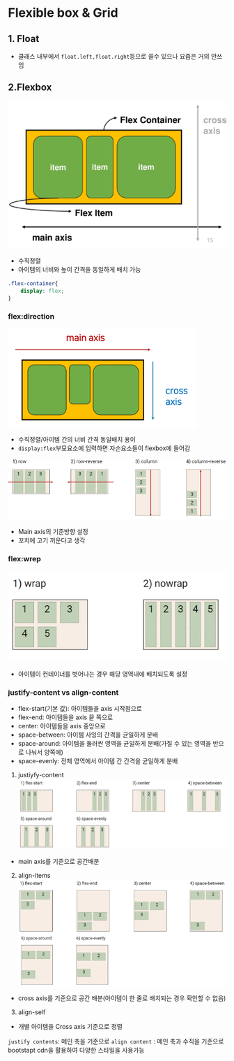 # Flexible box & Grid

## 1. Float

- 클래스 내부에서 `float.left,float.right`등으로 쓸수 있으나 요즘은 거의 안쓰임

## 2.Flexbox

![flexbox](../img/flexbox.png)

- 수직정렬
- 아이템의 너비와 높이 간격을 동일하게 배치 가능

```css
.flex-container{
    display: flex;
}
```

### flex:direction

![flexdirection](../img/flex-drection.png)

- 수직정렬/아이템 간의 너비 간격 동일배치 용이
- `display:flex`부모요소에 입력하면 자손요소들이 flexbox에 들어감

![mainaxis](../img/flex_main_axis.png)

- Main axis의 기준방향 설정
- 꼬치에 고기 끼운다고 생각

### flex:wrep

![flexwrap](../img/flex_wrap.png)

- 아이템이 컨테이너를 벗어나는 경우 해당 영역내에 배치되도록 설정

### justify-content vs align-content

- flex-start(기본 값): 아이템들을 axis 시작점으로
- flex-end: 아이템들을 axis 끝 쪽으로
- center: 아이템들을 axis 중앙으로
- space-between: 아이템 사잉의 간격을 균일하게 분배
- space-around: 아이템을 둘러싼 영역을 균일하게 분배(가질 수 있는 영역을 반으로 나눠서 양쪽에)
- space-evenly: 전체 영역에서 아이템 간 간격을 균일하게 분배

1. justiyfy-content
![justify](../img/justifiy_content.png)

- main axis를 기준으로 공간배분

2. align-items
![align](../img/align_content.png)

- cross axis를 기준으로 공간 배분(아이템이 한 줄로 배치되는 경우 확인할 수 없음)

3. align-self

- 개별 아이템을 Cross axis 기준으로 정렬

`justify contents`: 메인 축을 기준으로
`align content` : 메인 축과 수직을 기준으로
bootstapt cdn을 활용하여 다양한 스타일을 사용가능
